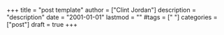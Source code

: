 +++
title = "post template"
author = ["Clint Jordan"]
description = "description"
date = "2001-01-01"
lastmod = ""
#tags = [" "]
categories = ["post"]
draft = true
+++
